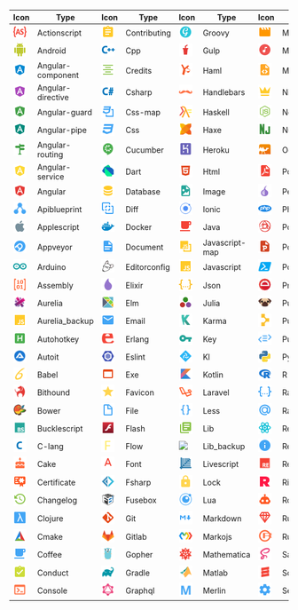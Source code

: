 |Icon|Type|Icon|Type|Icon|Type|Icon|Type|Icon|Type|
|---|---|---|---|---|---|---|---|---|---|
|<img src="./../icons/actionscript.svg" width="24px">|Actionscript|<img src="./../icons/contributing.svg" width="24px">|Contributing|<img src="./../icons/groovy.svg" width="24px">|Groovy|<img src="./../icons/movie.svg" width="24px">|Movie|<img src="./../icons/smarty.svg" width="24px">|Smarty|
|<img src="./../icons/android.svg" width="24px">|Android|<img src="./../icons/cpp.svg" width="24px">|Cpp|<img src="./../icons/gulp.svg" width="24px">|Gulp|<img src="./../icons/music.svg" width="24px">|Music|<img src="./../icons/solidity.svg" width="24px">|Solidity|
|<img src="./../icons/angular-component.svg" width="24px">|Angular-component|<img src="./../icons/credits.svg" width="24px">|Credits|<img src="./../icons/haml.svg" width="24px">|Haml|<img src="./../icons/mxml.svg" width="24px">|Mxml|<img src="./../icons/stylus.svg" width="24px">|Stylus|
|<img src="./../icons/angular-directive.svg" width="24px">|Angular-directive|<img src="./../icons/csharp.svg" width="24px">|Csharp|<img src="./../icons/handlebars.svg" width="24px">|Handlebars|<img src="./../icons/nim.svg" width="24px">|Nim|<img src="./../icons/swc.svg" width="24px">|Swc|
|<img src="./../icons/angular-guard.svg" width="24px">|Angular-guard|<img src="./../icons/css-map.svg" width="24px">|Css-map|<img src="./../icons/haskell.svg" width="24px">|Haskell|<img src="./../icons/nodejs.svg" width="24px">|Nodejs|<img src="./../icons/swift.svg" width="24px">|Swift|
|<img src="./../icons/angular-pipe.svg" width="24px">|Angular-pipe|<img src="./../icons/css.svg" width="24px">|Css|<img src="./../icons/haxe.svg" width="24px">|Haxe|<img src="./../icons/nunjucks.svg" width="24px">|Nunjucks|<img src="./../icons/table.svg" width="24px">|Table|
|<img src="./../icons/angular-routing.svg" width="24px">|Angular-routing|<img src="./../icons/cucumber.svg" width="24px">|Cucumber|<img src="./../icons/heroku.svg" width="24px">|Heroku|<img src="./../icons/ocaml.svg" width="24px">|Ocaml|<img src="./../icons/terraform.svg" width="24px">|Terraform|
|<img src="./../icons/angular-service.svg" width="24px">|Angular-service|<img src="./../icons/dart.svg" width="24px">|Dart|<img src="./../icons/html.svg" width="24px">|Html|<img src="./../icons/pdf.svg" width="24px">|Pdf|<img src="./../icons/test-js.svg" width="24px">|Test-js|
|<img src="./../icons/angular.svg" width="24px">|Angular|<img src="./../icons/database.svg" width="24px">|Database|<img src="./../icons/image.svg" width="24px">|Image|<img src="./../icons/perl.svg" width="24px">|Perl|<img src="./../icons/test-jsx.svg" width="24px">|Test-jsx|
|<img src="./../icons/apiblueprint.svg" width="24px">|Apiblueprint|<img src="./../icons/diff.svg" width="24px">|Diff|<img src="./../icons/ionic.svg" width="24px">|Ionic|<img src="./../icons/php.svg" width="24px">|Php|<img src="./../icons/test-ts.svg" width="24px">|Test-ts|
|<img src="./../icons/applescript.svg" width="24px">|Applescript|<img src="./../icons/docker.svg" width="24px">|Docker|<img src="./../icons/java.svg" width="24px">|Java|<img src="./../icons/postcss.svg" width="24px">|Postcss|<img src="./../icons/tex.svg" width="24px">|Tex|
|<img src="./../icons/appveyor.svg" width="24px">|Appveyor|<img src="./../icons/document.svg" width="24px">|Document|<img src="./../icons/javascript-map.svg" width="24px">|Javascript-map|<img src="./../icons/powerpoint.svg" width="24px">|Powerpoint|<img src="./../icons/travis.svg" width="24px">|Travis|
|<img src="./../icons/arduino.svg" width="24px">|Arduino|<img src="./../icons/editorconfig.svg" width="24px">|Editorconfig|<img src="./../icons/javascript.svg" width="24px">|Javascript|<img src="./../icons/powershell.svg" width="24px">|Powershell|<img src="./../icons/tune.svg" width="24px">|Tune|
|<img src="./../icons/assembly.svg" width="24px">|Assembly|<img src="./../icons/elixir.svg" width="24px">|Elixir|<img src="./../icons/json.svg" width="24px">|Json|<img src="./../icons/protractor.svg" width="24px">|Protractor|<img src="./../icons/twig.svg" width="24px">|Twig|
|<img src="./../icons/aurelia.svg" width="24px">|Aurelia|<img src="./../icons/elm.svg" width="24px">|Elm|<img src="./../icons/julia.svg" width="24px">|Julia|<img src="./../icons/pug.svg" width="24px">|Pug|<img src="./../icons/typescript-def.svg" width="24px">|Typescript-def|
|<img src="./../icons/aurelia_backup.svg" width="24px">|Aurelia_backup|<img src="./../icons/email.svg" width="24px">|Email|<img src="./../icons/karma.svg" width="24px">|Karma|<img src="./../icons/puppet.svg" width="24px">|Puppet|<img src="./../icons/typescript.svg" width="24px">|Typescript|
|<img src="./../icons/autohotkey.svg" width="24px">|Autohotkey|<img src="./../icons/erlang.svg" width="24px">|Erlang|<img src="./../icons/key.svg" width="24px">|Key|<img src="./../icons/purescript.svg" width="24px">|Purescript|<img src="./../icons/unity.svg" width="24px">|Unity|
|<img src="./../icons/autoit.svg" width="24px">|Autoit|<img src="./../icons/eslint.svg" width="24px">|Eslint|<img src="./../icons/kl.svg" width="24px">|Kl|<img src="./../icons/python.svg" width="24px">|Python|<img src="./../icons/url.svg" width="24px">|Url|
|<img src="./../icons/babel.svg" width="24px">|Babel|<img src="./../icons/exe.svg" width="24px">|Exe|<img src="./../icons/kotlin.svg" width="24px">|Kotlin|<img src="./../icons/r.svg" width="24px">|R|<img src="./../icons/verilog.svg" width="24px">|Verilog|
|<img src="./../icons/bithound.svg" width="24px">|Bithound|<img src="./../icons/favicon.svg" width="24px">|Favicon|<img src="./../icons/laravel.svg" width="24px">|Laravel|<img src="./../icons/raml.svg" width="24px">|Raml|<img src="./../icons/vfl.svg" width="24px">|Vfl|
|<img src="./../icons/bower.svg" width="24px">|Bower|<img src="./../icons/file.svg" width="24px">|File|<img src="./../icons/less.svg" width="24px">|Less|<img src="./../icons/razor.svg" width="24px">|Razor|<img src="./../icons/virtual.svg" width="24px">|Virtual|
|<img src="./../icons/bucklescript.svg" width="24px">|Bucklescript|<img src="./../icons/flash.svg" width="24px">|Flash|<img src="./../icons/lib.svg" width="24px">|Lib|<img src="./../icons/react.svg" width="24px">|React|<img src="./../icons/visualstudio.svg" width="24px">|Visualstudio|
|<img src="./../icons/c-lang.svg" width="24px">|C-lang|<img src="./../icons/flow.svg" width="24px">|Flow|<img src="./../icons/lib_backup.svg" width="24px">|Lib_backup|<img src="./../icons/readme.svg" width="24px">|Readme|<img src="./../icons/vue.svg" width="24px">|Vue|
|<img src="./../icons/cake.svg" width="24px">|Cake|<img src="./../icons/font.svg" width="24px">|Font|<img src="./../icons/livescript.svg" width="24px">|Livescript|<img src="./../icons/reason.svg" width="24px">|Reason|<img src="./../icons/watchman.svg" width="24px">|Watchman|
|<img src="./../icons/certificate.svg" width="24px">|Certificate|<img src="./../icons/fsharp.svg" width="24px">|Fsharp|<img src="./../icons/lock.svg" width="24px">|Lock|<img src="./../icons/riot.svg" width="24px">|Riot|<img src="./../icons/webpack.svg" width="24px">|Webpack|
|<img src="./../icons/changelog.svg" width="24px">|Changelog|<img src="./../icons/fusebox.svg" width="24px">|Fusebox|<img src="./../icons/lua.svg" width="24px">|Lua|<img src="./../icons/robot.svg" width="24px">|Robot|<img src="./../icons/wolframlanguage.svg" width="24px">|Wolframlanguage|
|<img src="./../icons/clojure.svg" width="24px">|Clojure|<img src="./../icons/git.svg" width="24px">|Git|<img src="./../icons/markdown.svg" width="24px">|Markdown|<img src="./../icons/ruby.svg" width="24px">|Ruby|<img src="./../icons/word.svg" width="24px">|Word|
|<img src="./../icons/cmake.svg" width="24px">|Cmake|<img src="./../icons/gitlab.svg" width="24px">|Gitlab|<img src="./../icons/markojs.svg" width="24px">|Markojs|<img src="./../icons/rust.svg" width="24px">|Rust|<img src="./../icons/xaml.svg" width="24px">|Xaml|
|<img src="./../icons/coffee.svg" width="24px">|Coffee|<img src="./../icons/gopher.svg" width="24px">|Gopher|<img src="./../icons/mathematica.svg" width="24px">|Mathematica|<img src="./../icons/sass.svg" width="24px">|Sass|<img src="./../icons/xml.svg" width="24px">|Xml|
|<img src="./../icons/conduct.svg" width="24px">|Conduct|<img src="./../icons/gradle.svg" width="24px">|Gradle|<img src="./../icons/matlab.svg" width="24px">|Matlab|<img src="./../icons/scala.svg" width="24px">|Scala|<img src="./../icons/yaml.svg" width="24px">|Yaml|
|<img src="./../icons/console.svg" width="24px">|Console|<img src="./../icons/graphql.svg" width="24px">|Graphql|<img src="./../icons/merlin.svg" width="24px">|Merlin|<img src="./../icons/settings.svg" width="24px">|Settings|<img src="./../icons/yang.svg" width="24px">|Yang|
